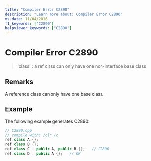```yaml
---
title: "Compiler Error C2890"
description: "Learn more about: Compiler Error C2890"
ms.date: 11/04/2016
f1_keywords: ["C2890"]
helpviewer_keywords: ["C2890"]
---
```

# Compiler Error C2890

> 'class' : a ref class can only have one non-interface base class

## Remarks

A reference class can only have one base class.

## Example

The following example generates C2890:

```cpp
// C2890.cpp
// compile with: /clr /c
ref class A {};
ref class B {};
ref class C : public A, public B {};   // C2890
ref class D : public A {};   // OK
```
